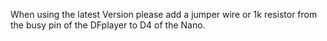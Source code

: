 When using the latest Version  please add a jumper wire or 1k resistor from the busy pin of the DFplayer to D4 of the Nano.
